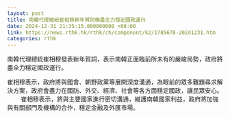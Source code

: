 ```yaml
---
layout: post
title: 南韓代理總統崔相穆新年賀詞稱盡全力穩定國政運行
date: 2024-12-31 21:35:15.000000000 +08:00
link: https://news.rthk.hk/rthk/ch/component/k2/1785678-20241231.htm
categories: rthk
---
```


南韓代理總統崔相穆發表新年賀詞，表示南韓正面臨前所未有的嚴峻局勢，政府將盡全力穩定國政運行。

崔相穆表示，政府將與國會、朝野政黨等展開深度溝通，為眼前的眾多難題尋求解決方案，政府會盡力在國防、外交、經濟、社會等各方面穩定國政，讓民眾安心。
　　
崔相穆表示，將與主要國家進行密切溝通，維護南韓國家利益，政府將加強與有關部門及機構的合作，穩定金融及外匯市場。
